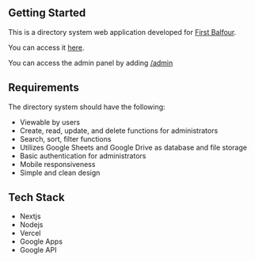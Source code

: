 ## Getting Started

This is a directory system web application developed for [First Balfour](https://firstbalfour.com/).

You can access it [here](https://first-balfour-directory.vercel.app/).

You can access the admin panel by adding [/admin](https://first-balfour-directory.vercel.app/admin)

## Requirements

The directory system should have the following:

- Viewable by users
- Create, read, update, and delete functions for administrators
- Search, sort, filter functions
- Utilizes Google Sheets and Google Drive as database and file storage
- Basic authentication for administrators
- Mobile responsiveness
- Simple and clean design

## Tech Stack

- Nextjs
- Nodejs
- Vercel
- Google Apps
- Google API
